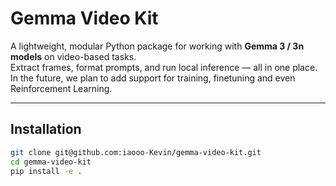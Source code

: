 # Gemma Video Kit

A lightweight, modular Python package for working with **Gemma 3 / 3n models** on video-based tasks.  
Extract frames, format prompts, and run local inference — all in one place. In the future, we plan to add support for training, finetuning and even Reinforcement Learning.

---

## Installation

```bash
git clone git@github.com:iaooo-Kevin/gemma-video-kit.git
cd gemma-video-kit
pip install -e .
